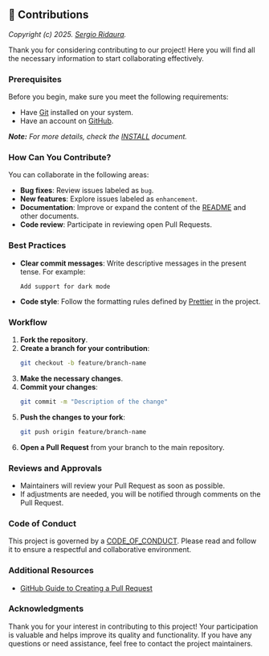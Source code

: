 ## 🤝 Contributions

_Copyright (c) 2025. [Sergio Ridaura](https://github.com/sergio-ridaura)._

Thank you for considering contributing to our project! Here you will find all the necessary information to start collaborating effectively.

### Prerequisites

Before you begin, make sure you meet the following requirements:

- Have [Git](https://git-scm.com/) installed on your system.
- Have an account on [GitHub](https://github.com).

_**Note:** For more details, check the [INSTALL](INSTALL.md) document._

### How Can You Contribute?

You can collaborate in the following areas:

- **Bug fixes**: Review issues labeled as `bug`.
- **New features**: Explore issues labeled as `enhancement`.
- **Documentation**: Improve or expand the content of the [README](README.md) and other documents.
- **Code review**: Participate in reviewing open Pull Requests.

### Best Practices

- **Clear commit messages**: Write descriptive messages in the present tense. For example:
  ```text
  Add support for dark mode
  ```
- **Code style**: Follow the formatting rules defined by [Prettier](https://prettier.io/) in the project.

### Workflow

1. **Fork the repository**.
2. **Create a branch for your contribution**:
   ```bash
   git checkout -b feature/branch-name
   ```
3. **Make the necessary changes**.
4. **Commit your changes**:
   ```bash
   git commit -m "Description of the change"
   ```
5. **Push the changes to your fork**:
   ```bash
   git push origin feature/branch-name
   ```
6. **Open a Pull Request** from your branch to the main repository.

### Reviews and Approvals

- Maintainers will review your Pull Request as soon as possible.
- If adjustments are needed, you will be notified through comments on the Pull Request.

### Code of Conduct

This project is governed by a [CODE_OF_CONDUCT](CODE_OF_CONDUCT.md). Please read and follow it to ensure a respectful and collaborative environment.

### Additional Resources

- [GitHub Guide to Creating a Pull Request](https://docs.github.com/en/pull-requests/collaborating-with-pull-requests/proposing-changes-to-your-work-with-pull-requests/about-pull-requests)

### Acknowledgments

Thank you for your interest in contributing to this project! Your participation is valuable and helps improve its quality and functionality. If you have any questions or need assistance, feel free to contact the project maintainers.
